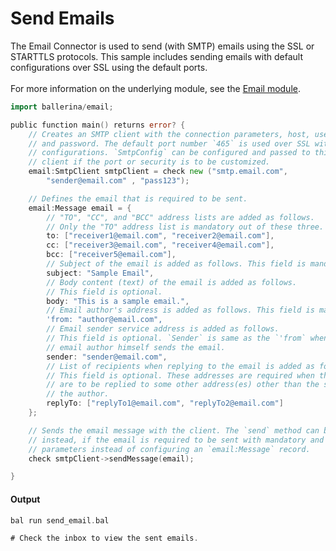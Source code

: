 # Send Emails

 The Email Connector is used to send (with SMTP) emails
 using the SSL or STARTTLS protocols. This sample
 includes sending emails with default configurations
 over SSL using the default ports.<br/><br/>
 For more information on the underlying module, 
 see the [Email module](https:docs.central.ballerina.io/ballerina/email/latest/).

```go
import ballerina/email;

public function main() returns error? {
    // Creates an SMTP client with the connection parameters, host, username,
    // and password. The default port number `465` is used over SSL with these
    // configurations. `SmtpConfig` can be configured and passed to this
    // client if the port or security is to be customized.
    email:SmtpClient smtpClient = check new ("smtp.email.com",
        "sender@email.com" , "pass123");

    // Defines the email that is required to be sent.
    email:Message email = {
        // "TO", "CC", and "BCC" address lists are added as follows.
        // Only the "TO" address list is mandatory out of these three.
        to: ["receiver1@email.com", "receiver2@email.com"],
        cc: ["receiver3@email.com", "receiver4@email.com"],
        bcc: ["receiver5@email.com"],
        // Subject of the email is added as follows. This field is mandatory.
        subject: "Sample Email",
        // Body content (text) of the email is added as follows.
        // This field is optional.
        body: "This is a sample email.",
        // Email author's address is added as follows. This field is mandatory.
        'from: "author@email.com",
        // Email sender service address is added as follows.
        // This field is optional. `Sender` is same as the `'from` when the
        // email author himself sends the email.
        sender: "sender@email.com",
        // List of recipients when replying to the email is added as follows.
        // This field is optional. These addresses are required when the emails
        // are to be replied to some other address(es) other than the sender or
        // the author.
        replyTo: ["replyTo1@email.com", "replyTo2@email.com"]
    };

    // Sends the email message with the client. The `send` method can be used
    // instead, if the email is required to be sent with mandatory and optional
    // parameters instead of configuring an `email:Message` record.
    check smtpClient->sendMessage(email);

}
```

#### Output

```go
bal run send_email.bal

# Check the inbox to view the sent emails.
```